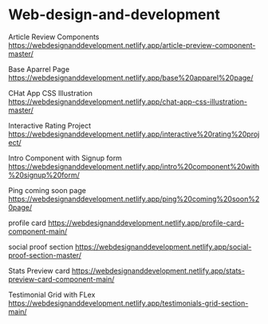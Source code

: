 ﻿# Web-design-and-development

Article Review Components
https://webdesignanddevelopment.netlify.app/article-preview-component-master/

Base Aparrel Page
https://webdesignanddevelopment.netlify.app/base%20apparel%20page/

CHat App CSS Illustration
https://webdesignanddevelopment.netlify.app/chat-app-css-illustration-master/

Interactive Rating Project 
https://webdesignanddevelopment.netlify.app/interactive%20rating%20project/

Intro Component with Signup form
https://webdesignanddevelopment.netlify.app/intro%20component%20with%20signup%20form/

Ping coming soon page 
https://webdesignanddevelopment.netlify.app/ping%20coming%20soon%20page/

profile card 
https://webdesignanddevelopment.netlify.app/profile-card-component-main/

social proof section
https://webdesignanddevelopment.netlify.app/social-proof-section-master/

Stats Preview card 
https://webdesignanddevelopment.netlify.app/stats-preview-card-component-main/

Testimonial Grid with FLex
https://webdesignanddevelopment.netlify.app/testimonials-grid-section-main/
